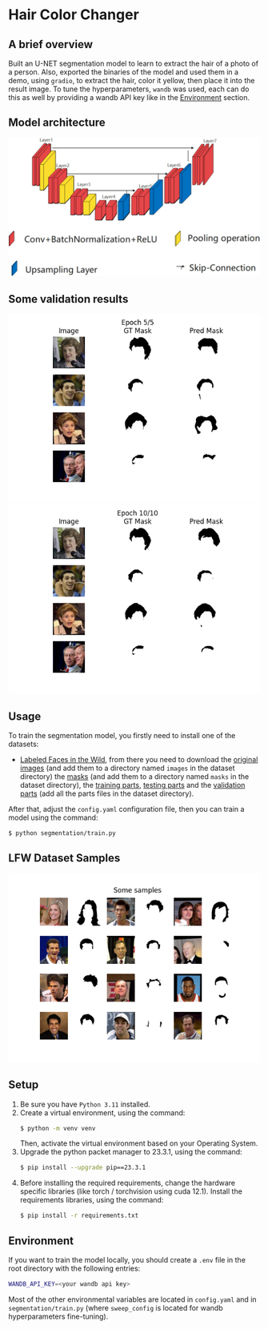 # Hair Color Changer

## A brief overview

Built an U-NET segmentation model to learn to extract the hair of a photo of a person. Also, exported the binaries of the model and used them in a demo, using `gradio`, to extract the hair, color it yellow, then place it into the result image. To tune the hyperparameters, `wandb` was used, each can do this as well by providing a wandb API key like in the [Environment](#environment) section.

## Model architecture

![Model architecture](media/unet.png)

## Some validation results
![Results Epoch 5](media/results1.png)
![Results Epoch 10](media/results2.png)

## Usage

To train the segmentation model, you firstly need to install one of the datasets:
- [Labeled Faces in the Wild](https://vis-www.cs.umass.edu/lfw), from there you need to download 
   the [original images](http://vis-www.cs.umass.edu/lfw/lfw-funneled.tgz) (and add them to a directory named `images` in the dataset directory)
   the [masks](https://vis-www.cs.umass.edu/lfw/part_labels/parts_lfw_funneled_gt_images.tgz) (and add them to a directory named `masks` in the dataset directory), the [training parts](https://vis-www.cs.umass.edu/lfw/part_labels/parts_train.txt),
   [testing parts](https://vis-www.cs.umass.edu/lfw/part_labels/parts_test.txt) and the
   [validation parts](https://vis-www.cs.umass.edu/lfw/part_labels/parts_validation.txt) (add all the parts files in the dataset directory).

After that, adjust the `config.yaml` configuration file, then you can train a model using the command:
```bash
$ python segmentation/train.py
```

## LFW Dataset Samples

![Samples](media/samples.png)

## Setup

1. Be sure you have `Python 3.11` installed.
2. Create a virtual environment, using the command:
   ```bash
   $ python -m venv venv
   ```
   Then, activate the virtual environment based on your Operating System.
3. Upgrade the python packet manager to 23.3.1, using the command:
   ```bash
   $ pip install --upgrade pip==23.3.1
   ```
4. Before installing the required requirements, change the hardware specific libraries (like torch / torchvision using cuda 12.1). Install the requirements libraries, using the command:
   ```bash
   $ pip install -r requirements.txt
   ```

## Environment

If you want to train the model locally, you should create a `.env` file in the root directory with the following entries:
```bash
WANDB_API_KEY=<your wandb api key>
```
Most of the other environmental variables are located in `config.yaml` and in `segmentation/train.py` (where `sweep_config` is located for wandb hyperparameters fine-tuning).